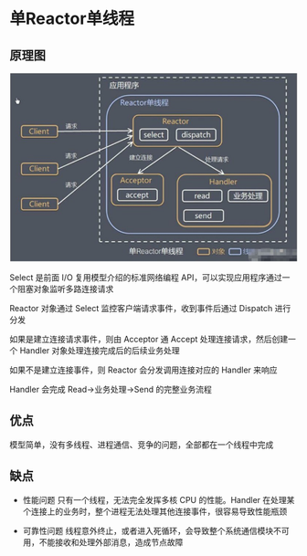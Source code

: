 # 单Reactor单线程
## 原理图
![single-reactor-single-thread](./assets/single-reactor-single-thread.jpg)

Select  是前面 I/O 复用模型介绍的标准网络编程 API，可以实现应用程序通过一个阻塞对象监听多路连接请求

Reactor 对象通过 Select 监控客户端请求事件，收到事件后通过 Dispatch 进行分发

如果是建立连接请求事件，则由 Acceptor  通 Accept 处理连接请求，然后创建一个 Handler 对象处理连接完成后的后续业务处理

如果不是建立连接事件，则 Reactor 会分发调用连接对应的 Handler 来响应

Handler 会完成 Read→业务处理→Send  的完整业务流程

## 优点
模型简单，没有多线程、进程通信、竞争的问题，全部都在一个线程中完成

## 缺点
* 性能问题
  只有一个线程，无法完全发挥多核 CPU  的性能。Handler  在处理某个连接上的业务时，整个进程无法处理其他连接事件，很容易导致性能瓶颈

* 可靠性问题
  线程意外终止，或者进入死循环，会导致整个系统通信模块不可用，不能接收和处理外部消息，造成节点故障
